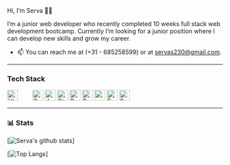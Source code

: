 Hi, I’m Serva 👋😄

I’m a junior web developer who recently completed 10 weeks full stack web development bootcamp. 
Currently I’m looking for a junior position where I can develop new skills and grow my career.
- 📫 You can reach me at (+31 - 685258599) or at servas230@gmail.com. 

---
<!---
AvresCode/AvresCode is a ✨ special ✨ repository because its `README.md` (this file) appears on your GitHub profile.
You can click the Preview link to take a look at your changes.
--->

### Tech Stack
[<img style="margin-right:30px" alt="Html" src="https://img.shields.io/badge/HTML-E34F26?logo=html5&logoColor=white&style=flat" height="25" />](https://html.com/)
[<img alt="Css" src="https://img.shields.io/badge/CSS-1572B6?logo=css3&logoColor=white&style=flat" height="25"/>](https://web.dev/learn/css/)
[<img alt="Javascript" src="https://img.shields.io/badge/Javascript-F7DF1E?logo=javascript&logoColor=white&style=flat" height="25" />](https://www.javascript.com/)
[<img alt="Styledcomponents" src="https://img.shields.io/badge/StyledComponents-DB7093?logo=styledcomponents&logoColor=white&style=flat" height="25"/>](https://styled-components.com/)
[<img alt="React" src="https://img.shields.io/badge/React-61DAFB?logo=react&logoColor=white&style=flat" height="25"/>](https://reactjs.org/)
[<img alt="Redux" src="https://img.shields.io/badge/Redux-764ABC?logo=redux&logoColor=white&style=flat" height="25"/>](https://redux.js.org/)
[<img alt="" src="https://img.shields.io/badge/Node.js-339933?logo=node.js&logoColor=white&style=flat" height="25"/>](https://nodejs.org/en/)
[<img alt="Express" src="https://img.shields.io/badge/Express-000000?logo=express&logoColor=white&style=flat" height="25"/>](https://expressjs.com/)
[<img alt="Sequelize" src="https://img.shields.io/badge/Sequelize-52B0E7?logo=sequelize&logoColor=white&style=flat" height="25"/>](https://sequelize.org/)

---

### 📊 Stats


[![Serva's github stats](https://github-readme-stats.vercel.app/api?username=AvresCode&count_private=true&theme=radical&show_icons=true)]

[![Top Langs](https://github-readme-stats.vercel.app/api/top-langs/?username=AvresCode&layout=compact&show_icons=true&theme=radical)]

